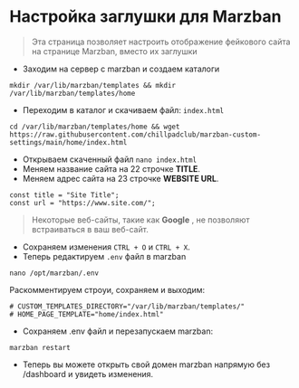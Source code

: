 # Настройка заглушки для Marzban

> Эта страница позволяет настроить отображение фейкового сайта на странице Marzban, вместо их заглушки

- Заходим на сервер с marzban и создаем каталоги
```
mkdir /var/lib/marzban/templates && mkdir /var/lib/marzban/templates/home
```
- Переходим в каталог и скачиваем файл: ```index.html```
```
cd /var/lib/marzban/templates/home && wget https://raw.githubusercontent.com/chillpadclub/marzban-custom-settings/main/home/index.html
```
- Открываем скаченный файл ```nano index.html```
- Меняем название сайта на 22 строчке **TITLE**.
- Меняем адрес сайта на 23 строчке **WEBSITE URL**.
```
const title = "Site Title";
const url = "https://www.site.com/";
```
> Некоторые веб-сайты, такие как **Google** , не позволяют встраиваться в ваш веб-сайт.
- Сохраняем изменения ```CTRL + O``` и ```CTRL + X```.
- Теперь редактируем ```.env``` файл в marzban
```
nano /opt/marzban/.env
```
Раскомментируем строуи, сохраняем и выходим:
```
# CUSTOM_TEMPLATES_DIRECTORY="/var/lib/marzban/templates/"
# HOME_PAGE_TEMPLATE="home/index.html"
```
- Сохраняем .env файл и перезапускаем marzban:
```
marzban restart
```
- Теперь вы можете открыть свой домен marzban напрямую без /dashboard и увидеть изменения.
